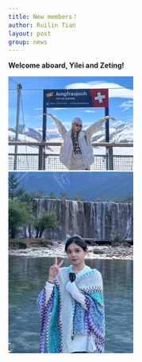 ```yaml
---
title: New members！
author: Ruilin Tian
layout: post
group: news
---
```


 **Welcome aboard, Yilei and Zeting!**

 <img src="/static/img/people/Yilei.jpg" width="50%" alt="new-member" class="img-fluid"> 

 <img src="/static/img/people/Zeting.jpg" width="50%" alt="new-member" class="img-fluid">


  



